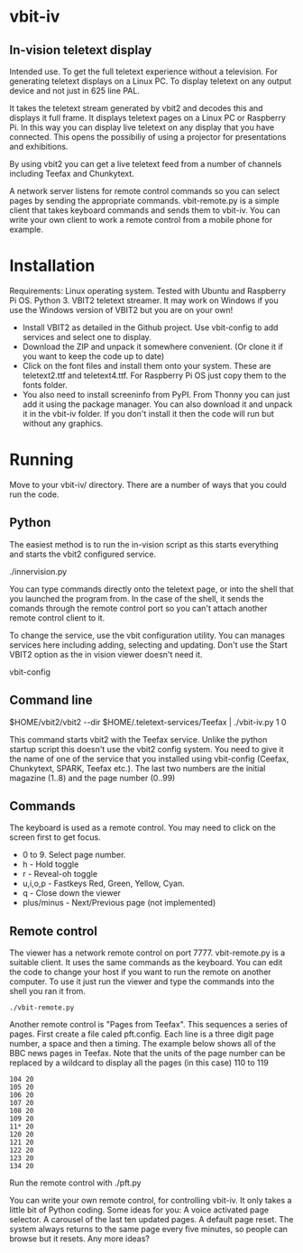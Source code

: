# vbit-iv
## In-vision teletext display

Intended use. To get the full teletext experience without a television. For generating teletext displays on a Linux PC. To display teletext on any output device and not just in 625 line PAL.

It takes the teletext stream generated by vbit2 and decodes this and displays it full frame. It displays teletext pages on a Linux PC or Raspberry Pi. In this way you can display live teletext on any display that you have connected. This opens the possibiliy of using a projector for presentations and exhibitions.

By using vbit2 you can get a live teletext feed from a number of channels including Teefax and Chunkytext.

A network server listens for remote control commands so you can select pages by sending the appropriate commands. vbit-remote.py is a simple client that takes keyboard commands and sends them to vbit-iv. You can write your own client to work a remote control from a mobile phone for example. 

# Installation

Requirements: Linux operating system. Tested with Ubuntu and Raspberry Pi OS. Python 3. <List of Python modules to add like zmq> VBIT2 teletext streamer.
It may work on Windows if you use the Windows version of VBIT2 but you are on your own!

* Install VBIT2 as detailed in the Github project. Use vbit-config to add services and select one to display.
* Download the ZIP and unpack it somewhere convenient. (Or clone it if you want to keep the code up to date)
* Click on the font files and install them onto your system. These are teletext2.ttf and teletext4.ttf. For Raspberry Pi OS just copy them to the fonts folder. 
* You also need to install screeninfo from PyPI. From Thonny you can just add it using the package manager. You can also download it and unpack it in the vbit-iv folder. If you don't install it then the code will run but without any graphics.

# Running
Move to your vbit-iv/ directory. There are a number of ways that you could run the code.
## Python
The easiest method is to run the in-vision script as this starts everything and starts the vbit2 configured service.

./innervision.py

You can type commands directly onto the teletext page, or into the shell that you launched the program from. In the case of the shell, it sends the comands through the remote control port so you can't attach another remote control client to it.

To change the service, use the vbit configuration utility. You can manages services here including adding, selecting and updating. Don't use the Start VBIT2 option as the in vision viewer doesn't need it.

vbit-config

## Command line
$HOME/vbit2/vbit2 --dir $HOME/.teletext-services/Teefax | ./vbit-iv.py 1 0

This command starts vbit2 with the Teefax service. Unlike the python startup script this doesn't use the vbit2 config system. You need to give it the name of one of the service that you installed using vbit-config (Ceefax, Chunkytext, SPARK, Teefax etc.). The last two numbers are the initial magazine (1..8) and the page number (0..99)


## Commands
The keyboard is used as a remote control. You may need to click on the screen first to get focus.
* 0 to 9. Select page number.
* h - Hold toggle
* r - Reveal-oh toggle
* u,i,o,p - Fastkeys Red, Green, Yellow, Cyan.
* q - Close down the viewer
* plus/minus - Next/Previous page (not implemented)

## Remote control
The viewer has a network remote control on port 7777. vbit-remote.py is a suitable client. It uses the same commands as the keyboard. You can edit the code to change your host if you want to run the remote on another computer. To use it just run the viewer and type the commands into the shell you ran it from.

    ./vbit-remote.py
  
Another remote control is "Pages from Teefax". This sequences a series of pages. First create a file caled pft.config. Each line is a three digit page number, a space and then a timing. The example below shows all of the BBC news pages in Teefax. Note that the units of the page number can be replaced by a wildcard to display all the pages (in this case) 110 to 119
  
    104 20
    105 20
    106 20
    107 20
    108 20
    109 20
    11* 20
    120 20
    121 20
    122 20
    123 20
    134 20
  
Run the remote control with 
    ./pft.py  

You can write your own remote control, for controlling vbit-iv. It only takes a little bit of Python coding. Some ideas for you: A voice activated page selector. A carousel of the last ten updated pages. A default page reset. The system always returns to the same page every five minutes, so people can browse but it resets. Any more ideas?
